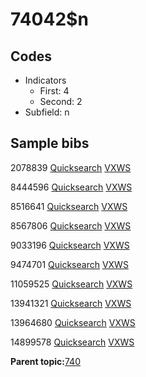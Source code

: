 # 74042$n

## Codes

-   Indicators
    -   First: 4
    -   Second: 2
-   Subfield: n

## Sample bibs

2078839 [Quicksearch](https://search.library.yale.edu/catalog/2078839) [VXWS](http://prodorbis.library.yale.edu:7014/vxws/GetHoldingsService?bibId=2078839)

8444596 [Quicksearch](https://search.library.yale.edu/catalog/8444596) [VXWS](http://prodorbis.library.yale.edu:7014/vxws/GetHoldingsService?bibId=8444596)

8516641 [Quicksearch](https://search.library.yale.edu/catalog/8516641) [VXWS](http://prodorbis.library.yale.edu:7014/vxws/GetHoldingsService?bibId=8516641)

8567806 [Quicksearch](https://search.library.yale.edu/catalog/8567806) [VXWS](http://prodorbis.library.yale.edu:7014/vxws/GetHoldingsService?bibId=8567806)

9033196 [Quicksearch](https://search.library.yale.edu/catalog/9033196) [VXWS](http://prodorbis.library.yale.edu:7014/vxws/GetHoldingsService?bibId=9033196)

9474701 [Quicksearch](https://search.library.yale.edu/catalog/9474701) [VXWS](http://prodorbis.library.yale.edu:7014/vxws/GetHoldingsService?bibId=9474701)

11059525 [Quicksearch](https://search.library.yale.edu/catalog/11059525) [VXWS](http://prodorbis.library.yale.edu:7014/vxws/GetHoldingsService?bibId=11059525)

13941321 [Quicksearch](https://search.library.yale.edu/catalog/13941321) [VXWS](http://prodorbis.library.yale.edu:7014/vxws/GetHoldingsService?bibId=13941321)

13964680 [Quicksearch](https://search.library.yale.edu/catalog/13964680) [VXWS](http://prodorbis.library.yale.edu:7014/vxws/GetHoldingsService?bibId=13964680)

14899578 [Quicksearch](https://search.library.yale.edu/catalog/14899578) [VXWS](http://prodorbis.library.yale.edu:7014/vxws/GetHoldingsService?bibId=14899578)

**Parent topic:**[740](../../tags/740/740.md)

